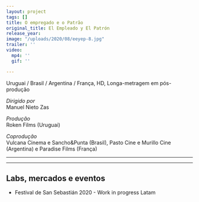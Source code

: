 ```yaml
---
layout: project
tags: []
title: O empregado e o Patrão
original_title: El Empleado y El Patrón
release_year: 
image: "/uploads/2020/08/eeyep-8.jpg"
trailer: ''
video:
  mp4: ''
  gif: ''

---
```

Uruguai / Brasil / Argentina / França, HD, Longa-metragem em pós-produção

_Dirigido por_  
Manuel Nieto Zas

_Produção_  
Roken Films (Uruguai)

_Coprodução_  
Vulcana Cinema e Sancho&Punta (Brasil), Pasto Cine e Murillo Cine (Argentina) e Paradise Films (França)

***

***

## Labs, mercados e eventos

* Festival de San Sebastián 2020 - Work in progress Latam